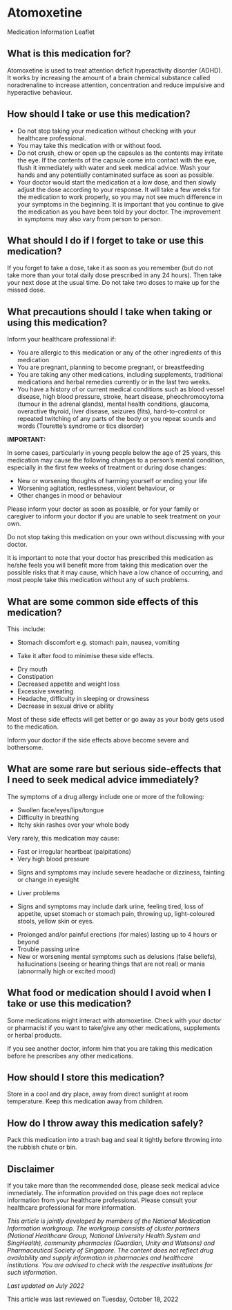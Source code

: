 # Atomoxetine

Medication Information Leaflet

What is this medication for?
----------------------------

Atomoxetine is used to treat attention deficit hyperactivity disorder (ADHD).  It works by increasing the amount of a brain chemical substance called noradrenaline to increase attention, concentration and reduce impulsive and hyperactive behaviour.

How should I take or use this medication?
-----------------------------------------

* Do not stop taking your medication without checking with your healthcare professional.
* You may take this medication with or without food.
* Do not crush, chew or open up the capsules as the contents may irritate the eye. If the contents of the capsule come into contact with the eye, flush it immediately with water and seek medical advice. Wash your hands and any potentially contaminated surface as soon as possible.
* Your doctor would start the medication at a low dose, and then slowly adjust the dose according to your response. It will take a few weeks for the medication to work properly, so you may not see much difference in your symptoms in the beginning. It is important that you continue to give the medication as you have been told by your doctor. The improvement in symptoms may also vary from person to person.

What should I do if I forget to take or use this medication?
------------------------------------------------------------

If you forget to take a dose, take it as soon as you remember (but do not take more than your total daily dose prescribed in any 24 hours). Then take your next dose at the usual time. Do not take two doses to make up for the missed dose.

What precautions should I take when taking or using this medication?
--------------------------------------------------------------------

Inform your healthcare professional if:

* You are allergic to this medication or any of the other ingredients of this medication
* You are pregnant, planning to become pregnant, or breastfeeding
* You are taking any other medications, including supplements, traditional medications and herbal remedies currently or in the last two weeks.
* You have a history of or current medical conditions such as blood vessel disease, high blood pressure, stroke, heart disease, pheochromocytoma (tumour in the adrenal glands), mental health conditions, glaucoma, overactive thyroid, liver disease, seizures (fits), hard-to-control or repeated twitching of any parts of the body or you repeat sounds and  words (Tourette’s syndrome or tics disorder)

**IMPORTANT:**

In some cases, particularly in young people below the age of 25 years, this medication may cause the following changes to a person’s mental condition, especially in the first few weeks of treatment or during dose changes:

* New or worsening thoughts of harming yourself or ending your life
* Worsening agitation, restlessness, violent behaviour, or
* Other changes in mood or behaviour

Please inform your doctor as soon as possible, or for your family or caregiver to inform your doctor if you are unable to seek treatment on your own.

Do not stop taking this medication on your own without discussing with your doctor.

It is important to note that your doctor has prescribed this medication as he/she feels you will benefit more from taking this medication over the possible risks that it may cause, which have a low chance of occurring, and most people take this medication without any of such problems.

What are some common side effects of this medication?
-----------------------------------------------------

This  include:

* Stomach discomfort e.g. stomach pain, nausea, vomiting

+ Take it after food to minimise these side effects.

* Dry mouth
* Constipation
* Decreased appetite and weight loss
* Excessive sweating
* Headache, difficulty in sleeping or drowsiness
* Decrease in sexual drive or ability

Most of these side effects will get better or go away as your body gets used to the medication.

Inform your doctor if the side effects above become severe and bothersome.

What are some rare but serious side-effects that I need to seek medical advice immediately?
-------------------------------------------------------------------------------------------

The symptoms of a drug allergy include one or more of the following:

* Swollen face/eyes/lips/tongue
* Difficulty in breathing
* Itchy skin rashes over your whole body

Very rarely, this medication may cause:

* Fast or irregular heartbeat (palpitations)
* Very high blood pressure

+ Signs and symptoms may include severe headache or dizziness, fainting or change in eyesight

* Liver problems

+ Signs and symptoms may include dark urine, feeling tired, loss of appetite, upset stomach or stomach pain, throwing up, light-coloured stools, yellow skin or eyes.

* Prolonged and/or painful erections (for males) lasting up to 4 hours or beyond
* Trouble passing urine
* New or worsening mental symptoms such as delusions (false beliefs), hallucinations (seeing or hearing things that are not real) or mania (abnormally high or excited mood)

What food or medication should I avoid when I take or use this medication?
--------------------------------------------------------------------------

Some medications might interact with atomoxetine. Check with your doctor or pharmacist if you want to take/give any other medications, supplements or herbal products.

If you see another doctor, inform him that you are taking this medication before he prescribes any other medications.

  

How should I store this medication?
-----------------------------------

Store in a cool and dry place, away from direct sunlight at room temperature. Keep this medication away from children.

How do I throw away this medication safely?
-------------------------------------------

Pack this medication into a trash bag and seal it tightly before throwing into the rubbish chute or bin.

Disclaimer
----------

If you take more than the recommended dose, please seek medical advice immediately. The information provided on this page does not replace information from your healthcare professional. Please consult your healthcare professional for more information.

*This article is jointly developed by members of the National Medication Information workgroup. The workgroup consists of cluster partners (National Healthcare Group, National University Health System and SingHealth), community pharmacies (Guardian, Unity and Watsons) and Pharmaceutical Society of Singapore. The content does not reflect drug availability and supply information in pharmacies and healthcare institutions. You are advised to check with the respective institutions for such information.*

*Last updated on July 2022*

  

This article was last reviewed on
Tuesday, October 18, 2022